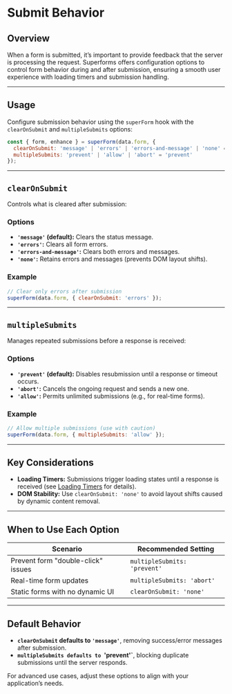 

# Submit Behavior

## Overview  
When a form is submitted, it’s important to provide feedback that the server is processing the request. Superforms offers configuration options to control form behavior during and after submission, ensuring a smooth user experience with loading timers and submission handling.

---

## Usage  
Configure submission behavior using the `superForm` hook with the `clearOnSubmit` and `multipleSubmits` options:  

```javascript
const { form, enhance } = superForm(data.form, {
  clearOnSubmit: 'message' | 'errors' | 'errors-and-message' | 'none' = 'message',
  multipleSubmits: 'prevent' | 'allow' | 'abort' = 'prevent'
});
```

---

## `clearOnSubmit`  
Controls what is cleared after submission:  

### Options  
- **`'message'` (default):** Clears the status message.  
- **`'errors'`:** Clears all form errors.  
- **`'errors-and-message'`:** Clears both errors and messages.  
- **`'none'`:** Retains errors and messages (prevents DOM layout shifts).  

### Example  
```javascript
// Clear only errors after submission  
superForm(data.form, { clearOnSubmit: 'errors' });
```

---

## `multipleSubmits`  
Manages repeated submissions before a response is received:  

### Options  
- **`'prevent'` (default):** Disables resubmission until a response or timeout occurs.  
- **`'abort'`:** Cancels the ongoing request and sends a new one.  
- **`'allow'`:** Permits unlimited submissions (e.g., for real-time forms).  

### Example  
```javascript
// Allow multiple submissions (use with caution)  
superForm(data.form, { multipleSubmits: 'allow' });
```

---

## Key Considerations  
- **Loading Timers:** Submissions trigger loading states until a response is received (see [Loading Timers](#loading-timers) for details).  
- **DOM Stability:** Use `clearOnSubmit: 'none'` to avoid layout shifts caused by dynamic content removal.  

---

## When to Use Each Option  
| Scenario                          | Recommended Setting               |  
|-----------------------------------|-----------------------------------|  
| Prevent form "double-click" issues | `multipleSubmits: 'prevent'`     |  
| Real-time form updates            | `multipleSubmits: 'abort'`       |  
| Static forms with no dynamic UI    | `clearOnSubmit: 'none'`          |  

---

## Default Behavior  
- **`clearOnSubmit` defaults to `'message'`**, removing success/error messages after submission.  
- **`multipleSubmits defaults to `'prevent'`**, blocking duplicate submissions until the server responds.  

For advanced use cases, adjust these options to align with your application’s needs.